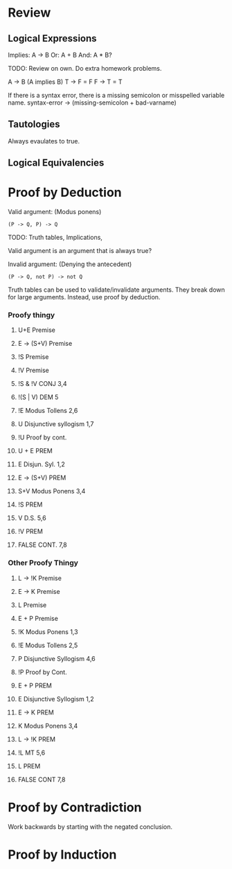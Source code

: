 # Review

## Logical Expressions

Implies: A -> B
Or: 	 A + B
And: 	 A * B?

TODO: Review on own. Do extra homework problems.

A -> B (A implies B)
T -> F = F
F -> T = T

If there is a syntax error, there is a missing semicolon or misspelled variable name.
syntax-error -> (missing-semicolon + bad-varname)

## Tautologies

Always evaulates to true.

## Logical Equivalencies

# Proof by Deduction

Valid argument: (Modus ponens)

	(P -> Q, P) -> Q

TODO: Truth tables, Implications,

Valid argument is an argument that is always true? 

Invalid argument: (Denying the antecedent)

	(P -> Q, not P) -> not Q

Truth tables can be used to validate/invalidate arguments.
They break down for large arguments.
Instead, use proof by deduction. 

### Proofy thingy

1. U+E		Premise
2. E -> (S+V)	Premise
3. !S		Premise
4. !V		Premise
5. !S & !V	CONJ 3,4
6. !(S | V)	DEM 5
7. !E		Modus Tollens 2,6
8. U		Disjunctive syllogism 1,7

1. !U		Proof by cont.
2. U + E	PREM
3. E		Disjun. Syl. 1,2
4. E -> (S+V)	PREM
5. S+V		Modus Ponens 3,4
6. !S		PREM
7. V		D.S. 5,6
8. !V		PREM
9. FALSE	CONT. 7,8

### Other Proofy Thingy

1. L -> !K	Premise
2. E -> K	Premise
3. L		Premise
4. E + P	Premise
5. !K		Modus Ponens 1,3
6. !E		Modus Tollens 2,5
8. P		Disjunctive Syllogism 4,6

1. !P		Proof by Cont.
2. E + P	PREM
3. E		Disjunctive Syllogism 1,2
4. E -> K	PREM
5. K		Modus Ponens 3,4
6. L -> !K	PREM
7. !L		MT 5,6
8. L		PREM
9. FALSE	CONT 7,8


# Proof by Contradiction

Work backwards by starting with the negated conclusion.

# Proof by Induction






